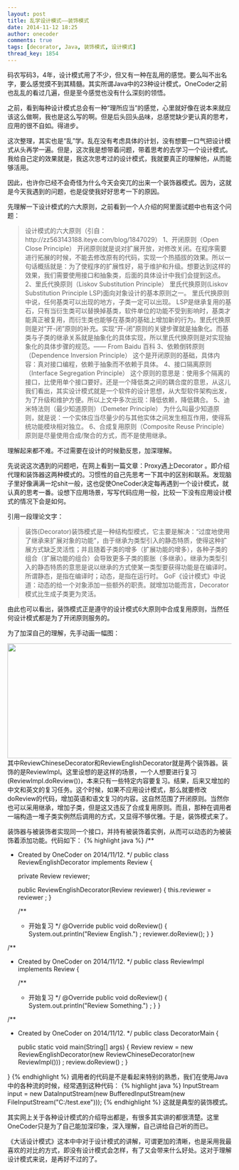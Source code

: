 ```yaml
---
layout: post
title: 乱学设计模式——装饰模式
date: 2014-11-12 18:25
author: onecoder
comments: true
tags: [decorator, Java, 装饰模式, 设计模式]
thread_key: 1854
---
```

码农写码3，4年，设计模式用了不少，但又有一种在乱用的感觉。要么叫不出名字，要么感觉摸不到其精髓。其实所谓Java中的23种设计模式，OneCoder之前也乱乱的看过几遍，但是至今感觉也没有什么深刻的领悟。

之前，看到每种设计模式总会有一种“理所应当”的感觉，心里就好像在说本来就应该这么做啊，我也是这么写的啊。但是后头回头品味，总感觉缺少更认真的思考，应用的很不自如。得进步。

这次整理，其实也是“乱”学。乱在没有考虑具体的计划，没有想要一口气把设计模式从头再学一遍。但是，这次我是想带着问题，带着思考的去学习一个设计模式。我给自己定的效果就是，我这次思考过的设计模式，我就要真正的理解他，从而能够活用。

因此，也许你已经不会奇怪为什么今天会突兀的出来一个装饰器模式。因为，这就是今天我遇到的问题，也是促使我好好思考一下的原因。

先理解一下设计模式的六大原则，之前看到一个人介绍的阿里面试题中也有这个问题：
<blockquote>设计模式的六大原则（引自：http://zz563143188.iteye.com/blog/1847029）
1、开闭原则（Open Close Principle）
开闭原则就是说对扩展开放，对修改关闭。在程序需要进行拓展的时候，不能去修改原有的代码，实现一个热插拔的效果。所以一句话概括就是：为了使程序的扩展性好，易于维护和升级。想要达到这样的效果，我们需要使用接口和抽象类，后面的具体设计中我们会提到这点。
2、里氏代换原则（Liskov Substitution Principle）
里氏代换原则(Liskov Substitution Principle LSP)面向对象设计的基本原则之一。 里氏代换原则中说，任何基类可以出现的地方，子类一定可以出现。 LSP是继承复用的基石，只有当衍生类可以替换掉基类，软件单位的功能不受到影响时，基类才能真正被复用，而衍生类也能够在基类的基础上增加新的行为。里氏代换原则是对“开-闭”原则的补充。实现“开-闭”原则的关键步骤就是抽象化。而基类与子类的继承关系就是抽象化的具体实现，所以里氏代换原则是对实现抽象化的具体步骤的规范。—— From Baidu 百科
3、依赖倒转原则（Dependence Inversion Principle）
这个是开闭原则的基础，具体内容：真对接口编程，依赖于抽象而不依赖于具体。
4、接口隔离原则（Interface Segregation Principle）
这个原则的意思是：使用多个隔离的接口，比使用单个接口要好。还是一个降低类之间的耦合度的意思，从这儿我们看出，其实设计模式就是一个软件的设计思想，从大型软件架构出发，为了升级和维护方便。所以上文中多次出现：降低依赖，降低耦合。
5、迪米特法则（最少知道原则）（Demeter Principle）
为什么叫最少知道原则，就是说：一个实体应当尽量少的与其他实体之间发生相互作用，使得系统功能模块相对独立。
6、合成复用原则（Composite Reuse Principle）
原则是尽量使用合成/聚合的方式，而不是使用继承。</blockquote>
理解起来都不难。不过需要在设计的时候勤反思，加深理解。

先说说这次遇到的问题吧，在网上看到一篇文章：Proxy遇上Decorator 。即介绍代理和装饰器这两种模式的。习惯性的自己先思考一下其中的区别和联系。发现脑子里好像满满一坨shit一般，这也促使OneCoder决定每再遇到一个设计模式，就认真的思考一番。设想下应用场景，写写代码应用一般，比较一下没有应用设计模式的情况下会是如何。

引用一段理论文字：
<blockquote>装饰(Decorator)装饰模式是一种结构型模式，它主要是解决：“过度地使用了继承来扩展对象的功能”，由于继承为类型引入的静态特质，使得这种扩展方式缺乏灵活性；并且随着子类的增多（扩展功能的增多），各种子类的组合（扩展功能的组合）会导致更多子类的膨胀（多继承）。继承为类型引入的静态特质的意思是说以继承的方式使某一类型要获得功能是在编译时。所谓静态，是指在编译时；动态，是指在运行时。
GoF《设计模式》中说道：动态的给一个对象添加一些额外的职责。就增加功能而言，Decorator模式比生成子类更为灵活。</blockquote>
由此也可以看出，装饰模式正是遵守的设计模式6大原则中合成复用原则，当然任何设计模式都是为了开闭原则服务的。

为了加深自己的理解，先手动画一幅图：

<img class="aligncenter" src="http://onecoder.qiniudn.com/decorator-uml.png?imageView2/2/w/740/q/85|watermark/2/text/d3d3LmNvZGVybGkuY29t/font/5b6u6L2v6ZuF6buR/fontsize/300/fill/IzM3QUMxNw==/dissolve/85/gravity/SouthEast/dx/10/dy/10" alt="" width="644" height="258" />
其中ReviewChineseDecorator和ReviewEnglishDecorator就是两个装饰器。装饰的是ReviewImpl。这里设想的是这样的场景，一个人想要进行复习(ReviewImpl.doReview())，本来只有一些特定内容要复习。结果，后来又增加的中文和英文的复习任务。这个时候，如果不应用设计模式，那么就要修改doReview的代码，增加英语和语文复习的内容。这自然范围了开闭原则。当然你也可以采用继承，增加子类，但是这又违反了合成复用原则。而且，那种在调用者一端构造一堆子类实例然后调用的方式，又显得不够优雅。于是，装饰模式来了。

装饰器与被装饰者实现同一个接口，并持有被装饰着实例，从而可以动态的为被装饰着添加功能。代码如下：
{% highlight java %}
/**
* Created by OneCoder on 2014/11/12.
*/
public class ReviewEnglishDecorator  implements Review {

    private Review reviewer;

    public ReviewEnglishDecorator(Review reviewer) {
        this.reviewer = reviewer ;
    }

    /**
     * 开始复习
     */
    @Override
    public void doReview() {
        System.out.println("Review English.") ;
        reviewer.doReview();
    }
}

/**
* Created by OneCoder on 2014/11/12.
*/
public class ReviewImpl implements Review {

    /**
     * 开始复习
     */
    @Override
    public void doReview() {
        System.out.println("Review Something.") ;
    }
}

/**
* Created by OneCoder on 2014/11/12.
*/
public class DecoratorMain {

    public static void main(String[] args) {
        Review review = new ReviewEnglishDecorator(new ReviewChineseDecorator(new ReviewImpl())) ;
        review.doReview() ;
    }

}
{% endhighlight %}
调用者的代码是不是看起来特别的熟悉，我们在使用Java中的各种流的时候，经常遇到这种代码：
{% highlight java %}
InputStream input = new DataInputStream(new BufferedInputStream(new FileInputStream("C:/test.exe")));
{% endhighlight %}
这就是典型的装饰模式。

其实网上关于各种设计模式的介绍导出都是，有很多其实讲的都很清楚。这里OneCoder只是为了自己能加深印象，深入理解，自己讲给自己听的而已。

《大话设计模式》这本中中对于设计模式的讲解，可谓更加的清晰，也是采用我最喜欢的对比的方式，即没有设计模式会怎样，有了又会带来什么好处。这对于理解设计模式来说，是再好不过的了。
